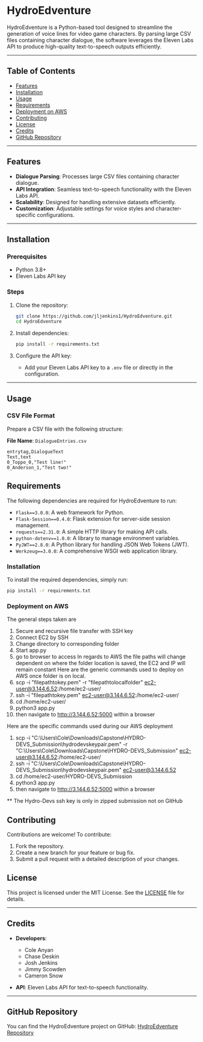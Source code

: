 # **HydroEdventure**

HydroEdventure is a Python-based tool designed to streamline the generation of voice lines for video game characters. By parsing large CSV files containing character dialogue, the software leverages the Eleven Labs API to produce high-quality text-to-speech outputs efficiently.

---

## **Table of Contents**

- [Features](#features)
- [Installation](#installation)
- [Usage](#usage)
- [Requirements](#requirements)
- [Deployment on AWS](#deployment-on-aws)
- [Contributing](#contributing)
- [License](#license)
- [Credits](#credits)
- [GitHub Repository](#github-repository)

---

## **Features**

- **Dialogue Parsing**: Processes large CSV files containing character dialogue.
- **API Integration**: Seamless text-to-speech functionality with the Eleven Labs API.
- **Scalability**: Designed for handling extensive datasets efficiently.
- **Customization**: Adjustable settings for voice styles and character-specific configurations.

---

## **Installation**

### **Prerequisites**

- Python 3.8+
- Eleven Labs API key

### **Steps**

1. Clone the repository:
    ```bash
    git clone https://github.com/jljenkins1/HydroEdventure.git
    cd HydroEdventure
    ```

2. Install dependencies:
    ```bash
    pip install -r requirements.txt
    ```

3. Configure the API key:
    - Add your Eleven Labs API key to a `.env` file or directly in the configuration.

---

## **Usage**

### **CSV File Format**

Prepare a CSV file with the following structure:

**File Name**: `DialogueEntries.csv`

```csv
entrytag,DialogueText
Text,text
0_Toppo_0,"Test line!"
0_Anderson_1,"Test two!"
```
## **Requirements**

The following dependencies are required for HydroEdventure to run:

- `Flask==3.0.0`: A web framework for Python.
- `Flask-Session==0.4.0`: Flask extension for server-side session management.
- `requests==2.31.0`: A simple HTTP library for making API calls.
- `python-dotenv==1.0.0`: A library to manage environment variables.
- `PyJWT==2.8.0`: A Python library for handling JSON Web Tokens (JWT).
- `Werkzeug==3.0.0`: A comprehensive WSGI web application library.

### **Installation**

To install the required dependencies, simply run:

```bash
pip install -r requirements.txt
```
### **Deployment on AWS**
The general steps taken are
1. Secure and recursive file transfer with SSH key
2. Connect EC2 by SSH
3. Change directory to corresponding folder
4. Start app.py
5. go to browser to access 
In regards to AWS the file paths will change dependent on where the folder location is saved, the EC2 and IP will remain constant
Here are the generic commands used to deploy on AWS once folder is on local.
1. scp -i "filepathtokey.pem" -r "filepathtolocalfolder" ec2-user@3.144.6.52:/home/ec2-user/
2. ssh -i "filepathtokey.pem" ec2-user@3.144.6.52:/home/ec2-user/
3. cd /home/ec2-user/<folder>
4. python3 app.py
5. then navigate to http://3.144.6.52:5000 within a browser


Here are the specific commands used during our AWS deployment
1. scp -i "C:\Users\Cole\Downloads\Capstone\HYDRO-DEVS_Submission\hydrodevskeypair.pem" -r "C:\Users\Cole\Downloads\Capstone\HYDRO-DEVS_Submission" ec2-user@3.144.6.52:/home/ec2-user/
2. ssh -i "C:\Users\Cole\Downloads\Capstone\HYDRO-DEVS_Submission\hydrodevskeypair.pem" ec2-user@3.144.6.52
3. cd /home/ec2-user/HYDRO-DEVS_Submission
4. python3 app.py   
5. then navigate to http://3.144.6.52:5000 within a browser

** The Hydro-Devs ssh key is only in zipped submission not on GitHub

## **Contributing**

Contributions are welcome! To contribute:

1. Fork the repository.
2. Create a new branch for your feature or bug fix.
3. Submit a pull request with a detailed description of your changes.

## **License**

This project is licensed under the MIT License. See the [LICENSE](LICENSE) file for details.

---

## **Credits**

- **Developers**:
  - Cole Anyan
  - Chase Deskin
  - Josh Jenkins
  - Jimmy Scowden
  - Cameron Snow

- **API**: Eleven Labs API for text-to-speech functionality.

---

## **GitHub Repository**

You can find the HydroEdventure project on GitHub: [HydroEdventure Repository](https://github.com/jljenkins1/HydroEdventure)

